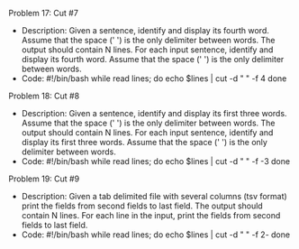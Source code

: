 Problem 17: Cut #7
- Description: Given a sentence, identify and display its fourth word. Assume that the space (' ') is the only delimiter between words. The output should contain N lines. For each input sentence, identify and display its fourth word. Assume that the space (' ') is the only delimiter between words. 
- Code: 
#!/bin/bash
while read lines; do
echo $lines | cut -d " " -f 4
done

Problem 18: Cut #8
- Description: Given a sentence, identify and display its first three words. Assume that the space (' ') is the only delimiter between words. The output should contain N lines. For each input sentence, identify and display its first three words. Assume that the space (' ') is the only delimiter between words. 
- Code:
#!/bin/bash
while read lines; do
echo $lines | cut -d " " -f -3
done

Problem 19: Cut #9
- Description: Given a tab delimited file with several columns (tsv format) print the fields from second fields to last field. The output should contain N lines. For each line in the input, print the fields from second fields to last field.
- Code: 
#!/bin/bash
while read lines; do
echo $lines | cut -d " " -f 2-
done
